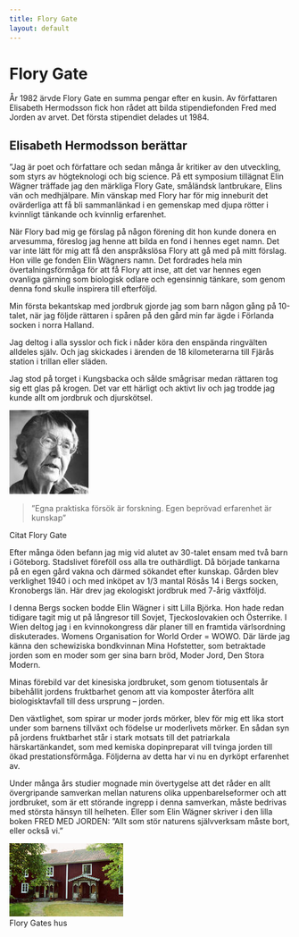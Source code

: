 ```yaml
---
title: Flory Gate
layout: default
---
```


Flory Gate
==========

År 1982 ärvde Flory Gate en summa pengar efter en kusin. Av författaren
Elisabeth Hermodsson fick hon rådet att bilda stipendiefonden Fred med
Jorden av arvet. Det första stipendiet delades ut 1984.

Elisabeth Hermodsson berättar
-----------------------------

”Jag är poet och författare och sedan många år kritiker av den
utveckling, som styrs av högteknologi och big science. På ett symposium
tillägnat Elin Wägner träffade jag den märkliga Flory Gate, småländsk
lantbrukare, Elins vän och medhjälpare. Min vänskap med Flory har för
mig inneburit det ovärderliga att få bli sammanlänkad i en gemenskap med
djupa rötter i kvinnligt tänkande och kvinnlig erfarenhet.

När Flory bad mig ge förslag på någon förening dit hon kunde donera en
arvesumma, föreslog jag henne att bilda en fond i hennes eget namn.
Det var inte lätt för mig att få den anspråkslösa Flory att gå med på
mitt förslag. Hon ville ge fonden Elin Wägners namn.
Det fordrades hela min övertalningsförmåga för att få Flory att inse,
att det var hennes egen ovanliga gärning som biologisk odlare och
egensinnig tänkare, som genom denna fond skulle inspirera till
efterföljd.

Min första bekantskap med jordbruk gjorde jag som barn någon gång på
10-talet, när jag följde rättaren i spåren på den gård min far ägde i
Förlanda socken i norra Halland.

Jag deltog i alla sysslor och fick i nåder köra den enspända ringvälten
alldeles själv. Och jag skickades i ärenden de 18 kilometerarna till
Fjärås station i trillan eller släden.

Jag stod på torget i Kungsbacka och sålde smågrisar medan rättaren tog
sig ett glas på krogen. Det var ett härligt och aktivt liv och jag
trodde jag kunde allt om jordbruk och djurskötsel.

<div class="image quote">
<img src="/img/floryliten.jpg" alt="Flory Gate" />
<blockquote>”Egna praktiska försök är forskning. Egen beprövad
erfarenhet är kunskap”</blockquote>
<span>Citat Flory Gate</span>
</div>
<div class="clear"></div>

Efter många öden befann jag mig vid alutet av 30-talet ensam med två
barn i Göteborg. Stadslivet föreföll oss alla tre outhärdligt. Då
började tankarna på en egen gård vakna och därmed sökandet efter
kunskap. Gården blev verklighet 1940 i och med inköpet av 1/3 mantal
Rösås 14 i Bergs socken, Kronobergs län. Här drev jag ekologiskt
jordbruk med 7-årig växtföljd.

I denna Bergs socken bodde Elin Wägner i sitt Lilla Björka. Hon hade
redan tidigare tagit mig ut på långresor till Sovjet, Tjeckoslovakien
och Österrike.
I Wien deltog jag i en kvinnokongress där planer till en framtida
värlsordning diskuterades. Womens Organisation for World Order = WOWO.
Där lärde jag känna den schewiziska bondkvinnan Mina Hofstetter, som
betraktade jorden som en moder som ger sina barn bröd, Moder Jord, Den
Stora Modern.

Minas förebild var det kinesiska jordbruket, som genom tiotusentals år
bibehållit jordens fruktbarhet genom att via komposter återföra allt
biologisktavfall till dess ursprung – jorden.

Den växtlighet, som spirar ur moder jords mörker, blev för mig ett lika
stort under som barnens tillväxt och födelse ur moderlivets mörker.
En sådan syn på jordens fruktbarhet står i stark motsats till det
patriarkala härskartänkandet, som med kemiska dopinpreparat vill tvinga
jorden till ökad prestationsförmåga. Följderna av detta har vi nu en
dyrköpt erfarenhet av.

Under många års studier mognade min övertygelse att det råder en allt
övergripande samverkan mellan naturens olika uppenbarelseformer och att
jordbruket, som är ett störande ingrepp i denna samverkan, måste
bedrivas med största hänsyn till helheten. Eller som Elin Wägner skriver
i den lilla boken FRED MED JORDEN: ”Allt som stör naturens självverksam
måste bort, eller också vi.”

<div class="figure" style="width:204px;height:131px" >
  <img src="/img/florysshus.jpg" alt="Flory Gates hus" class="figure"/>
  <span>Flory Gates hus</span>
</div>
